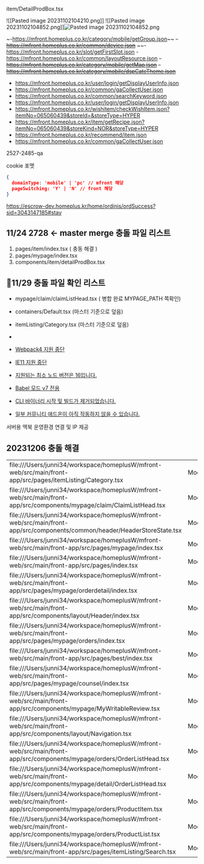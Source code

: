 

item/DetailProdBox.tsx

![[Pasted image 20231102104210.png]]
![[Pasted image 20231102104852.png]]![Pasted image 20231102104852.png](app://f2bb3a49b134ba435fecc99094f10794fa72/Users/junni34/workspace/junD/StudyPark/Note/01/Pasted%20image%2020231102104852.png?1698889732570)


~-https://mfront.homeplus.co.kr/category/mobile/getGroup.json~~
~~-https://mfront.homeplus.co.kr/common/device.json~~
~~-https://mfront.homeplus.co.kr/slot/getFirstSlot.json
-https://mfront.homeplus.co.kr/common/layoutResource.json
~~-https://mfront.homeplus.co.kr/category/mobile/getMap.json~~
~~-https://mfront.homeplus.co.kr/category/mobile/dspCateTheme.json~~
- https://mfront.homeplus.co.kr/user/login/getDisplayUserInfo.json
- https://mfront.homeplus.co.kr/common/gaCollectUser.json
-   https://mfront.homeplus.co.kr/common/searchKeyword.json
-   https://mfront.homeplus.co.kr/user/login/getDisplayUserInfo.json
- https://mfront.homeplus.co.kr/wishitem/checkWishItem.json?itemNo=065060439&storeId=&storeType=HYPER
- https://mfront.homeplus.co.kr/item/getRecipe.json?itemNo=065060439&storeKind=NOR&storeType=HYPER
- https://mfront.homeplus.co.kr/recommend/item.json
-   https://mfront.homeplus.co.kr/common/gaCollectUser.json







2527-2485-qa




cookie 포멧

```json
{
  domainType: 'mobile' | 'pc' // mfront 해당
  pageSwitching: 'Y' | 'N' // front 해당
}

```


https://escrow-dev.homeplus.kr/home/ordinis/ordSuccess?sid=3043147185#stay




## 11/24 2728 <- master merge 충돌 파일 리스트

1. pages/item/index.tsx ( 충동 해결 )
2. pages/mypage/index.tsx
3. components/item/detailProdBox.tsx


## 11/29 충돌 파일 확인 리스트 
- mypage/claim/claimListHead.tsx ( 병합 완료 MYPAGE_PATH 쪽확인)
- containers/Default.tsx (마스터 기준으로 덮음)
- itemListing/Category.tsx (마스터 기준으로 덮음)
- 



- [Webpack4 지원 중단](https://github.com/storybookjs/storybook/blob/next/MIGRATION.md#webpack4-support-discontinued)
- [IE11 지원 중단](https://github.com/storybookjs/storybook/blob/next/MIGRATION.md#modern-browser-support)
- [지원되는 최소 노드 버전은 16입니다.](https://github.com/storybookjs/storybook/blob/next/MIGRATION.md#dropped-support-for-node-15-and-below)
- [Babel 모드 v7 전용](https://github.com/storybookjs/storybook/blob/next/MIGRATION.md#babel-mode-v7-exclusively)
- [CLI 바이너리 시작 및 빌드가 제거되었습니다.](https://github.com/storybookjs/storybook/blob/next/MIGRATION.md#start-storybook--build-storybook-binaries-removed)
- [일부 커뮤니티 애드온이 아직 작동하지 않을 수 있습니다.](https://github.com/storybookjs/storybook/blob/next/MIGRATION.md#specific-instructions-for-addon-users)


서버용 맥북 운영환경 연결 및 IP 제공




## 20231206 충돌 해결
|   |   |   |
|---|---|---|
|file:///Users/junni34/workspace/homeplusW/mfront-web/src/main/front-app/src/pages/itemListing/Category.tsx|Modified|Modified|
|file:///Users/junni34/workspace/homeplusW/mfront-web/src/main/front-app/src/components/mypage/claim/ClaimListHead.tsx|Modified|Modified|
|file:///Users/junni34/workspace/homeplusW/mfront-web/src/main/front-app/src/components/common/header/HeaderStoreState.tsx|Modified|Modified|
|file:///Users/junni34/workspace/homeplusW/mfront-web/src/main/front-app/src/pages/mypage/index.tsx|Modified|Modified|
|file:///Users/junni34/workspace/homeplusW/mfront-web/src/main/front-app/src/pages/index.tsx|Modified|Modified|
|file:///Users/junni34/workspace/homeplusW/mfront-web/src/main/front-app/src/pages/mypage/orderdetail/index.tsx|Modified|Modified|
|file:///Users/junni34/workspace/homeplusW/mfront-web/src/main/front-app/src/components/layout/Header/index.tsx|Modified|Modified|
|file:///Users/junni34/workspace/homeplusW/mfront-web/src/main/front-app/src/pages/mypage/orders/index.tsx|Modified|Modified|
|file:///Users/junni34/workspace/homeplusW/mfront-web/src/main/front-app/src/pages/best/index.tsx|Modified|Modified|
|file:///Users/junni34/workspace/homeplusW/mfront-web/src/main/front-app/src/pages/mypage/counsel/index.tsx|Modified|Modified|
|file:///Users/junni34/workspace/homeplusW/mfront-web/src/main/front-app/src/components/mypage/MyWritableReview.tsx|Modified|Modified|
|file:///Users/junni34/workspace/homeplusW/mfront-web/src/main/front-app/src/components/layout/Navigation.tsx|Modified|Modified|
|file:///Users/junni34/workspace/homeplusW/mfront-web/src/main/front-app/src/components/mypage/orders/OrderListHead.tsx|Modified|Modified|
|file:///Users/junni34/workspace/homeplusW/mfront-web/src/main/front-app/src/components/mypage/detail/OrderListHead.tsx|Modified|Modified|
|file:///Users/junni34/workspace/homeplusW/mfront-web/src/main/front-app/src/components/mypage/orders/ProductItem.tsx|Modified|Modified|
|file:///Users/junni34/workspace/homeplusW/mfront-web/src/main/front-app/src/components/mypage/orders/ProductList.tsx|Modified|Modified|
|file:///Users/junni34/workspace/homeplusW/mfront-web/src/main/front-app/src/pages/itemListing/Search.tsx|Modified|Modified|



